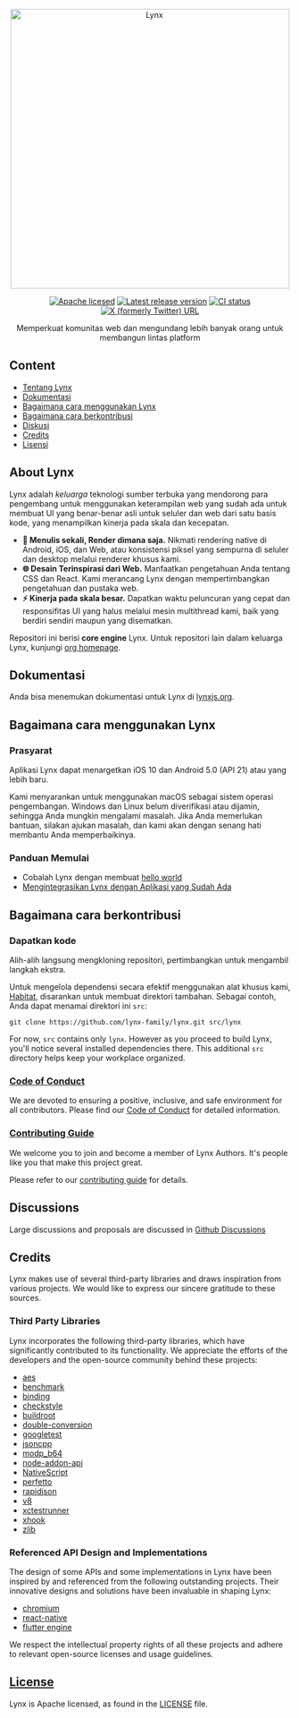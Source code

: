 <div align="center">

<p>
  <a href="https://lynxjs.org">
    <img width="500" alt="Lynx" src="https://github.com/user-attachments/assets/23e35f90-1506-4b1d-8114-6bb2b8b643e7" />
  </a>
</p>

[![Apache licesed](https://img.shields.io/badge/License-Apache--2.0-cyan?logo=apache)](https://github.com/lynx-family/lynx/blob/develop/LICENSE)
[![Latest release version](https://img.shields.io/github/v/release/lynx-family/lynx.svg)](https://github.com/lynx-family/lynx/releases)
[![CI status](https://img.shields.io/github/actions/workflow/status/lynx-family/lynx/ci.yml)](https://github.com/lynx-family/lynx/actions)
[![X (formerly Twitter) URL](https://img.shields.io/twitter/url?url=https%3A%2F%2Fx.com%2Flynxjs_org&style=social&label=Lynx)](https://x.com/lynxjs_org)

Memperkuat komunitas web dan mengundang lebih banyak orang untuk membangun lintas platform

</div>


## Content
- [Tentang Lynx](#About-Lynx)
- [Dokumentasi](#Documentation)
- [Bagaimana cara menggunakan Lynx](#How-to-Use-Lynx)
- [Bagaimana cara berkontribusi](#How-to-Contribute)
- [Diskusi](#Discussions)
- [Credits](#Credits)
- [Lisensi](#License)

## About Lynx

Lynx adalah _keluarga_ teknologi sumber terbuka yang mendorong para pengembang untuk menggunakan keterampilan web yang sudah ada untuk membuat UI yang benar-benar asli untuk seluler dan web dari satu basis kode, yang menampilkan kinerja pada skala dan kecepatan.
- **💫 Menulis sekali, Render dimana saja.** Nikmati rendering native di Android, iOS, dan Web, atau konsistensi piksel yang sempurna di seluler dan desktop melalui renderer khusus kami.
- **🌐 Desain Terinspirasi dari Web.** Manfaatkan pengetahuan Anda tentang CSS dan React. Kami merancang Lynx dengan mempertimbangkan pengetahuan dan pustaka web.
- **⚡ Kinerja pada skala besar.** Dapatkan waktu peluncuran yang cepat dan responsifitas UI yang halus melalui mesin multithread kami, baik yang berdiri sendiri maupun yang disematkan.

Repositori ini berisi **core engine** Lynx. Untuk repositori lain dalam keluarga Lynx, kunjungi [org homepage](https://github.com/lynx-family).


## Dokumentasi
Anda bisa menemukan dokumentasi untuk Lynx di [lynxjs.org](http://lynxjs.org).

## Bagaimana cara menggunakan Lynx
### Prasyarat
Aplikasi Lynx dapat menargetkan iOS 10 dan Android 5.0 (API 21) atau yang lebih baru.

Kami menyarankan untuk menggunakan macOS sebagai sistem operasi pengembangan. Windows dan Linux belum diverifikasi atau dijamin, sehingga Anda mungkin mengalami masalah. Jika Anda memerlukan bantuan, silakan ajukan masalah, dan kami akan dengan senang hati membantu Anda memperbaikinya.

### Panduan Memulai
- Cobalah Lynx dengan membuat [hello world](https://lynxjs.org/guide/start/quick-start.html)
- [Mengintegrasikan Lynx dengan Aplikasi yang Sudah Ada](https://lynxjs.org/guide/start/integrate-with-existing-apps.html)

## Bagaimana cara berkontribusi
### Dapatkan kode
Alih-alih langsung mengkloning repositori, pertimbangkan untuk mengambil langkah ekstra.

Untuk mengelola dependensi secara efektif menggunakan alat khusus kami, [Habitat](https://github.com/lynx-family/habitat), disarankan untuk membuat direktori tambahan. Sebagai contoh, Anda dapat menamai direktori ini `src`:

```
git clone https://github.com/lynx-family/lynx.git src/lynx
```

For now, `src` contains only `lynx`. However as you proceed to build Lynx, you'll notice several installed dependencies there.
This additional `src` directory helps keep your workplace organized.

### [Code of Conduct][coc]
We are devoted to ensuring a positive, inclusive, and safe environment for all contributors. Please find our [Code of Conduct][coc] for detailed information.

[coc]: CODE_OF_CONDUCT.md

### [Contributing Guide][contributing]
We welcome you to join and become a member of Lynx Authors. It's people like you that make this project great.

Please refer to our [contributing guide][contributing] for details.

[contributing]: CONTRIBUTING.md

## Discussions
Large discussions and proposals are discussed in [Github Discussions](https://github.com/lynx-family/lynx/discussions)

## Credits
Lynx makes use of several third-party libraries and draws inspiration from various projects. We would like to express our sincere gratitude to these sources.
### Third Party Libraries
Lynx incorporates the following third-party libraries, which have significantly contributed to its functionality. We appreciate the efforts of the developers and the open-source community behind these projects:
- [aes](https://github.com/SergeyBel/AES)
- [benchmark](https://github.com/google/benchmark)
- [binding](https://chromium.googlesource.com/chromium/blink/+/refs/heads/main/Source/bindings)
- [checkstyle](https://github.com/checkstyle/checkstyle)
- [buildroot](https://github.com/flutter/buildroot)
- [double-conversion](https://github.com/google/double-conversion)
- [googletest](https://github.com/google/googletest)
- [jsoncpp](https://github.com/open-source-parsers/jsoncpp)
- [modp_b64](https://github.com/Piasy/modp_b64)
- [node-addon-api](https://github.com/nodejs/node-addon-api)
- [NativeScript](https://github.com/NativeScript/NativeScript)
- [perfetto](https://android.googlesource.com/platform//external/perfetto/)
- [rapidjson](https://github.com/Tencent/rapidjson)
- [v8](https://chromium.googlesource.com/v8/v8.git)
- [xctestrunner](https://github.com/google/xctestrunner)
- [xhook](https://github.com/iqiyi/xHook.git)
- [zlib](https://chromium.googlesource.com/chromium/src/third_party/zlib)

### Referenced API Design and Implementations
The design of some APIs and some implementations in Lynx have been inspired by and referenced from the following outstanding projects. Their innovative designs and solutions have been invaluable in shaping Lynx:
- [chromium](https://chromium.googlesource.com/chromium/)
- [react-native](https://github.com/facebook/react-native)
- [flutter engine](https://github.com/flutter/engine)

We respect the intellectual property rights of all these projects and adhere to relevant open-source licenses and usage guidelines.

## [License][license]
Lynx is Apache licensed, as found in the [LICENSE][license] file.

[license]: LICENSE
